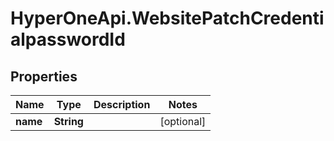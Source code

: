 # HyperOneApi.WebsitePatchCredentialpasswordId

## Properties

Name | Type | Description | Notes
------------ | ------------- | ------------- | -------------
**name** | **String** |  | [optional] 


